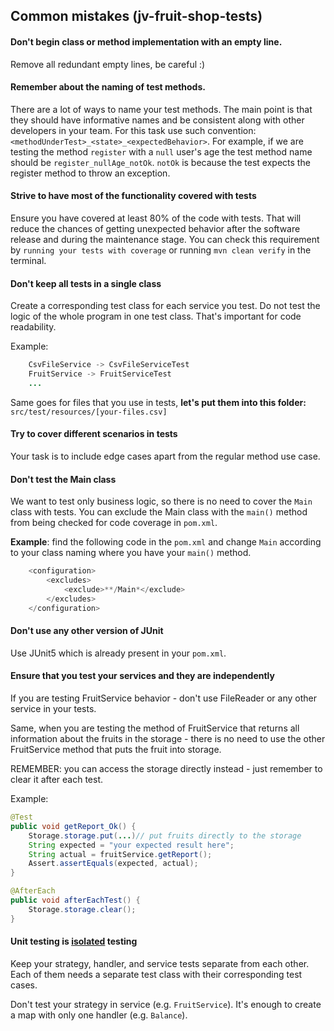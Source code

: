 ## Common mistakes (jv-fruit-shop-tests)

#### Don't begin class or method implementation with an empty line. 
Remove all redundant empty lines, be careful :)

#### Remember about the naming of test methods.
There are a lot of ways to name your test methods. The main point is that 
they should have informative names and be consistent along with other developers in your team. 
For this task use such convention: `<methodUnderTest>_<state>_<expectedBehavior>`. 
For example, if we are testing the method `register` with a `null` user's age 
the test method name should be `register_nullAge_notOk`. `notOk` is because 
the test expects the register method to throw an exception.

#### Strive to have most of the functionality covered with tests
Ensure you have covered at least 80% of the code with tests. That will reduce the chances of getting unexpected behavior 
after the software release and during the maintenance stage.
You can check this requirement by `running your tests with coverage` or running `mvn clean verify` in the terminal.

#### Don't keep all tests in a single class
Create a corresponding test class for each service you test. Do not test the logic of the whole program in one test class.
That's important for code readability.

Example:  
```java  
    CsvFileService -> CsvFileServiceTest  
    FruitService -> FruitServiceTest  
    ...  
```  
Same goes for files that you use in tests, **let's put them into this folder:** `src/test/resources/[your-files.csv]`   

#### Try to cover different scenarios in tests
Your task is to include edge cases apart from the regular method use case.

#### Don't test the Main class
We want to test only business logic, so there is no need to cover the `Main` class with tests. 
You can exclude the Main class with the `main()` method from being checked for code coverage in `pom.xml`.   

__Example__: find the following code in the `pom.xml` and change `Main` according to your 
    class naming where you have your `main()` method.  
    
```java
    <configuration>  
        <excludes>  
            <exclude>**/Main*</exclude>  
        </excludes>  
    </configuration>  
```  

#### Don't use any other version of JUnit
Use JUnit5 which is already present in your `pom.xml`.
#### Ensure that you test your services and they are independently
If you are testing FruitService behavior - don't use FileReader or any other service in your tests.

Same, when you are testing the method of FruitService that returns all information about the fruits in the storage -
there is no need to use the other FruitService method that puts the fruit into storage.

REMEMBER: you can access the storage directly instead - just remember to clear it after each test.

Example:
```java
@Test
public void getReport_Ok() {
    Storage.storage.put(...)// put fruits directly to the storage
    String expected = "your expected result here";
    String actual = fruitService.getReport();
    Assert.assertEquals(expected, actual);
}

@AfterEach
public void afterEachTest() {
    Storage.storage.clear();
}
```
#### Unit testing is <ins>isolated</ins> testing
Keep your strategy, handler, and service tests separate from each other. Each of them needs a separate test class with their corresponding test cases.

Don't test your strategy in service (e.g. `FruitService`). It's enough to create a map with only one handler (e.g. `Balance`).

